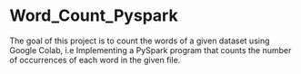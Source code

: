# Word_Count_Pyspark
The goal of this project is to count the words of a given dataset using Google Colab, i.e Implementing a PySpark program that counts the number of occurrences of each word in the given file.
